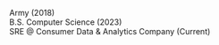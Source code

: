 Army (2018) <br/>
B.S. Computer Science (2023) <br/>
SRE @ Consumer Data & Analytics Company (Current)


<!-- 
**egrep6021ad/egrep6021ad** is a ✨ _special_ ✨ repository because its `README.md` (this file) appears on your GitHub profile.

Here are some ideas to get you started:

- 🔭 I’m currently working on both a B.S. (2023) and an M.S. (2024) in Computer Science via Geogria States dual degree program.
- 👯 I’m looking to collaborate on iPhone applications, Web "apps", Machine learning projects. 
- 💬 Ask me about anything. 
- 😄 Pronouns: He / Him 
-->
